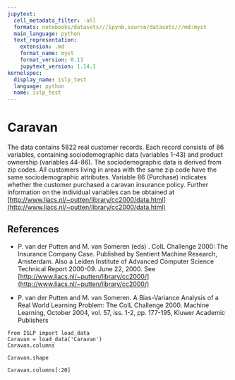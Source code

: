 ```yaml
---
jupytext:
  cell_metadata_filter: -all
  formats: notebooks/datasets///ipynb,source/datasets///md:myst
  main_language: python
  text_representation:
    extension: .md
    format_name: myst
    format_version: 0.13
    jupytext_version: 1.14.1
kernelspec:
  display_name: islp_test
  language: python
  name: islp_test
---
```


# Caravan

The data contains 5822 real customer records. Each record consists of 86 variables, containing
sociodemographic data (variables 1-43) and product ownership (variables 44-86). The sociodemographic data is derived from zip codes. All customers living in areas with the same zip code have
the same sociodemographic attributes. Variable 86 (Purchase) indicates whether the customer purchased a caravan insurance policy. Further information on the individual variables can be obtained
at [http://www.liacs.nl/~putten/library/cc2000/data.html](http://www.liacs.nl/~putten/library/cc2000/data.html)

## References

- P. van der Putten and M. van Someren (eds) . CoIL Challenge
  2000: The Insurance Company Case.  Published by Sentient Machine
  Research, Amsterdam. Also a Leiden Institute of Advanced Computer
  Science Technical Report 2000-09. June 22, 2000. See
  [http://www.liacs.nl/~putten/library/cc2000/](http://www.liacs.nl/~putten/library/cc2000/)

-  P. van der Putten and M. van Someren. A Bias-Variance Analysis of a Real World Learning Problem: The CoIL Challenge 2000. Machine Learning, October 2004, vol. 57, iss. 1-2, pp. 177-195, Kluwer Academic Publishers

```{code-cell}
from ISLP import load_data
Caravan = load_data('Caravan')
Caravan.columns
```

```{code-cell}
Caravan.shape
```

```{code-cell}
Caravan.columns[:20]
```
